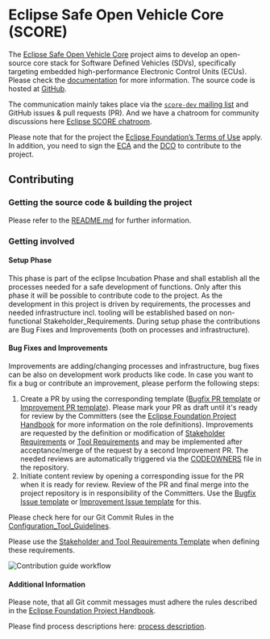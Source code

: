 # Eclipse Safe Open Vehicle Core (SCORE)
The [Eclipse Safe Open Vehicle Core](https://projects.eclipse.org/projects/automotive.score) project aims to develop an open-source core stack for Software Defined Vehicles (SDVs), specifically targeting embedded high-performance Electronic Control Units (ECUs).
Please check the [documentation](https://eclipse-score.github.io) for more information.
The source code is hosted at [GitHub](https://github.com/eclipse-score).

The communication mainly takes place via the [`score-dev` mailing list](https://accounts.eclipse.org/mailing-list/score-dev) and GitHub issues & pull requests (PR). And we have a chatroom for community discussions here [Eclipse SCORE chatroom](https://chat.eclipse.org/#/room/#automotive.score:matrix.eclipse.org).

Please note that for the project the [Eclipse Foundation’s Terms of Use](https://www.eclipse.org/legal/terms-of-use/) apply.
In addition, you need to sign the [ECA](https://www.eclipse.org/legal/ECA.php) and the [DCO](https://www.eclipse.org/legal/dco/) to contribute to the project.

## Contributing
### Getting the source code & building the project
Please refer to the [README.md](README.md) for further information.

### Getting involved

#### Setup Phase
This phase is part of the eclipse Incubation Phase and shall establish all the processes needed for a safe development of functions. Only after this phase it will be possible to contribute code to the project. As the development in this project is driven by requirements, the processes and needed infrastructure incl. tooling will be established based on non-functional Stakeholder_Requirements<!-- TODO: fill link to correct page with requirements -->. During setup phase the contributions are Bug Fixes and Improvements (both on processes and infrastructure).

#### Bug Fixes and Improvements
Improvements are adding/changing processes and infrastructure, bug fixes can be also on development work products like code.
In case you want to fix a bug or contribute an improvement, please perform the following steps:
1) Create a PR by using the corresponding template ([Bugfix PR template](.github/PULL_REQUEST_TEMPLATE/bug_fix.md) or [Improvement PR template](.github/PULL_REQUEST_TEMPLATE/improvement.md)). Please mark your PR as draft until it's ready for review by the Committers (see the [Eclipse Foundation Project Handbook](https://www.eclipse.org/projects/handbook/#contributing-committers) for more information on the role definitions). Improvements are requested by the definition or modification of [Stakeholder Requirements](docs/stakeholder_requirements) or [Tool Requirements](docs/tool_requirements) and may be implemented after acceptance/merge of the request by a second Improvement PR. The needed reviews are automatically triggered via the [CODEOWNERS](.github/CODEOWNERS) file in the repository.
2) Initiate content review by opening a corresponding issue for the PR when it is ready for review. Review of the PR and final merge into the project repository is in responsibility of the Committers. Use the [Bugfix Issue template](.github/ISSUE_TEMPLATE/bug_fix.md) or [Improvement Issue template](.github/ISSUE_TEMPLATE/improvement.md) for this.

Please check here for our Git Commit Rules in the [Configuration_Tool_Guidelines](https://eclipse-score.github.io/score/process_description/guidelines/index.html).

Please use the [Stakeholder and Tool Requirements Template](https://eclipse-score.github.io/score/process_description/templates/index.html) when defining these requirements.

![Contribution guide workflow](./docs/_assets/contribution_guide.svg "Contribution guide workflow")

#### Additional Information
Please note, that all Git commit messages must adhere the rules described in the [Eclipse Foundation Project Handbook](https://www.eclipse.org/projects/handbook/#resources-commit).

Please find process descriptions here: [process description](https://eclipse-score.github.io/score/process_description/).
